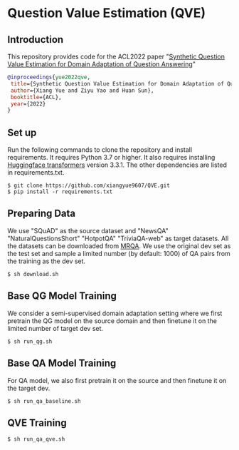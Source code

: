 # Question Value Estimation (QVE)

## Introduction
This repository provides code for the ACL2022 paper "[Synthetic Question Value Estimation for Domain Adaptation of Question Answering](https://arxiv.org/abs/2005.00574)"

```bib
@inproceedings{yue2022qve,
 title={Synthetic Question Value Estimation for Domain Adaptation of Question Answering},
 author={Xiang Yue and Ziyu Yao and Huan Sun},
 booktitle={ACL},
 year={2022}
}
```

## Set up
Run the following commands to clone the repository and install requirements. 
It requires Python 3.7 or higher. 
It also requires installing [Huggingface transformers](https://github.com/huggingface/transformers) version 3.3.1.
The other dependencies are listed in requirements.txt. 
```shell script
$ git clone https://github.com/xiangyue9607/QVE.git
$ pip install -r requirements.txt 
```

## Preparing Data
We use "SQuAD" as the source dataset and "NewsQA" "NaturalQuestionsShort" "HotpotQA" "TriviaQA-web" as target datasets. All the datasets can be downloaded from [MRQA](https://github.com/mrqa/MRQA-Shared-Task-2019). We use the original dev set as the test set and sample a limited number (by default: 1000) of QA pairs from the training as the dev set.

```shell script
$ sh download.sh
```

## Base QG Model Training
We consider a semi-supervised domain adaptation setting where we first pretrain the QG model on the source domain and then finetune it on the limited number of target dev set.

```shell script
$ sh run_qg.sh
```

## Base QA Model Training
For QA model, we also first pretrain it on the source and then finetune it on the target dev.
```shell script
$ sh run_qa_baseline.sh
```

## QVE Training
```shell script
$ sh run_qa_qve.sh
```
